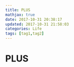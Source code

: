 ```yaml
---
title: PLUS
mathjax: true
date: 2017-10-31 20:38:17
updated: 2017-10-31 21:58:03
categories: Life
tags: [tag1,tag2]
---
```



# PLUS

